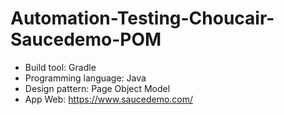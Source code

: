 # Automation-Testing-Choucair-Saucedemo-POM
- Build tool: Gradle
- Programming language: Java
- Design pattern: Page Object Model
- App Web: https://www.saucedemo.com/

